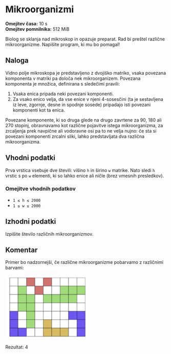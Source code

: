 # Mikroorganizmi

**Omejitev časa:** 10 s  
**Omejitev pomnilnika:** 512 MiB  

Biolog se sklanja nad mikroskop in opazuje preparat. Rad bi preštel različne mikroorganizme. Napišite program, ki mu bo pomagal!

## Naloga

Vidno polje mikroskopa je predstavljeno z dvojiško matriko, vsaka povezana komponenta v matriki pa določa nek mikroorganizem. Povezana komponenta je množica, definirana s sledečimi pravili:

1. Vsaka enica pripada neki povezani komponenti.
2. Za vsako enico velja, da vse enice v njeni 4-sosesčini (ta je sestavljena iz leve, zgornje, desne in spodnje sosede) pripadajo isti povezani komponenti kot ta enica.

Povezane komponente, ki so druga glede na drugo zavrtene za 90, 180 ali 270 stopinj, obravnavamo kot različne pojavitve istega mikroorganizma, za zrcaljenja prek navpične ali vodoravne osi pa to ne velja nujno: če sta si povezani komponenti zrcalni sliki, lahko predstavljata dva različna mikroorganizma.

## Vhodni podatki

Prva vrstica vsebuje dve števili: višino `h` in širino `w` matrike. Nato sledi `h` vrstic s po `w` elementi, ki so lahko enice ali ničle (brez vmesnih presledkov).

### Omejitve vhodnih podatkov

- `1 ≤ h ≤ 2000`  
- `1 ≤ w ≤ 2000`

## Izhodni podatki

Izpišite število različnih mikroorganizmov.

## Komentar

Primer bo nadzornejši, če različne mikroorganizme pobarvamo z različnimi barvami:

![Mikroorganizmi](mikroorganizmi.png)

Rezultat: 4
